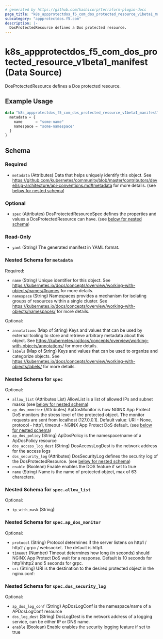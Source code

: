 ```yaml
---
# generated by https://github.com/hashicorp/terraform-plugin-docs
page_title: "k8s_appprotectdos_f5_com_dos_protected_resource_v1beta1_manifest Data Source - terraform-provider-k8s"
subcategory: "appprotectdos.f5.com"
description: |-
  DosProtectedResource defines a Dos protected resource.
---
```


# k8s_appprotectdos_f5_com_dos_protected_resource_v1beta1_manifest (Data Source)

DosProtectedResource defines a Dos protected resource.

## Example Usage

```terraform
data "k8s_appprotectdos_f5_com_dos_protected_resource_v1beta1_manifest" "example" {
  metadata = {
    name      = "some-name"
    namespace = "some-namespace"
  }
}
```

<!-- schema generated by tfplugindocs -->
## Schema

### Required

- `metadata` (Attributes) Data that helps uniquely identify this object. See https://github.com/kubernetes/community/blob/master/contributors/devel/sig-architecture/api-conventions.md#metadata for more details. (see [below for nested schema](#nestedatt--metadata))

### Optional

- `spec` (Attributes) DosProtectedResourceSpec defines the properties and values a DosProtectedResource can have. (see [below for nested schema](#nestedatt--spec))

### Read-Only

- `yaml` (String) The generated manifest in YAML format.

<a id="nestedatt--metadata"></a>
### Nested Schema for `metadata`

Required:

- `name` (String) Unique identifier for this object. See https://kubernetes.io/docs/concepts/overview/working-with-objects/names/#names for more details.
- `namespace` (String) Namespaces provides a mechanism for isolating groups of resources within a single cluster. See https://kubernetes.io/docs/concepts/overview/working-with-objects/namespaces/ for more details.

Optional:

- `annotations` (Map of String) Keys and values that can be used by external tooling to store and retrieve arbitrary metadata about this object. See https://kubernetes.io/docs/concepts/overview/working-with-objects/annotations/ for more details.
- `labels` (Map of String) Keys and values that can be used to organize and categorize objects. See https://kubernetes.io/docs/concepts/overview/working-with-objects/labels/ for more details.


<a id="nestedatt--spec"></a>
### Nested Schema for `spec`

Optional:

- `allow_list` (Attributes List) AllowList is a list of allowed IPs and subnet masks (see [below for nested schema](#nestedatt--spec--allow_list))
- `ap_dos_monitor` (Attributes) ApDosMonitor is how NGINX App Protect DoS monitors the stress level of the protected object. The monitor requests are sent from localhost (127.0.0.1). Default value: URI - None, protocol - http1, timeout - NGINX App Protect DoS default. (see [below for nested schema](#nestedatt--spec--ap_dos_monitor))
- `ap_dos_policy` (String) ApDosPolicy is the namespace/name of a ApDosPolicy resource
- `dos_access_log_dest` (String) DosAccessLogDest is the network address for the access logs
- `dos_security_log` (Attributes) DosSecurityLog defines the security log of the DosProtectedResource. (see [below for nested schema](#nestedatt--spec--dos_security_log))
- `enable` (Boolean) Enable enables the DOS feature if set to true
- `name` (String) Name is the name of protected object, max of 63 characters.

<a id="nestedatt--spec--allow_list"></a>
### Nested Schema for `spec.allow_list`

Optional:

- `ip_with_mask` (String)


<a id="nestedatt--spec--ap_dos_monitor"></a>
### Nested Schema for `spec.ap_dos_monitor`

Optional:

- `protocol` (String) Protocol determines if the server listens on http1 / http2 / grpc / websocket. The default is http1.
- `timeout` (Number) Timeout determines how long (in seconds) should NGINX App Protect DoS wait for a response. Default is 10 seconds for http1/http2 and 5 seconds for grpc.
- `uri` (String) URI is the destination to the desired protected object in the nginx.conf:


<a id="nestedatt--spec--dos_security_log"></a>
### Nested Schema for `spec.dos_security_log`

Optional:

- `ap_dos_log_conf` (String) ApDosLogConf is the namespace/name of a APDosLogConf resource
- `dos_log_dest` (String) DosLogDest is the network address of a logging service, can be either IP or DNS name.
- `enable` (Boolean) Enable enables the security logging feature if set to true
